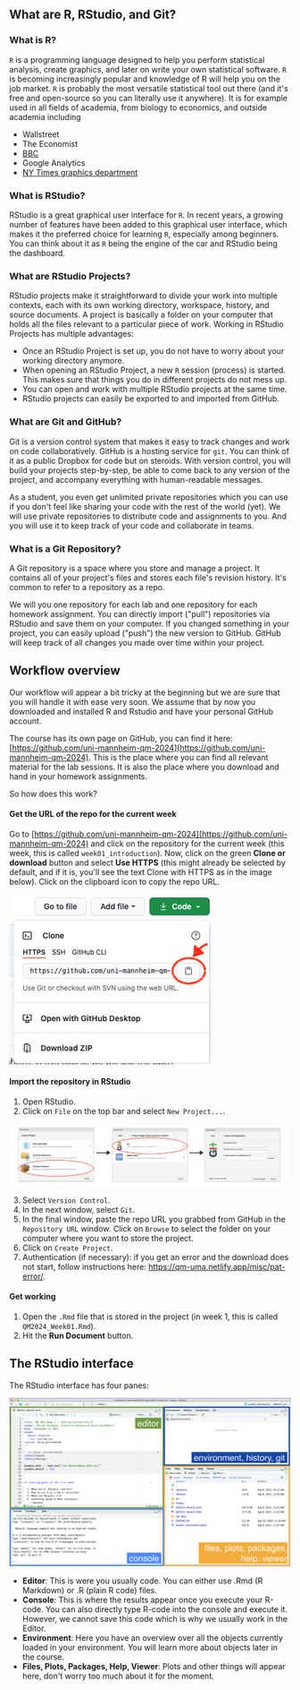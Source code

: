 ## What are R, RStudio, and Git?

### What is **R**?

`R` is a programming language designed to help you perform statistical analysis, create graphics, and later on write your own statistical software. `R` is becoming increasingly popular and knowledge of R will help you on the job market. `R` is probably the most versatile statistical tool out there (and it's free and open-source so you can literally use it anywhere). It is for example used in all fields of academia, from biology to economics, and outside academia including

 - Wallstreet
 - The Economist
 - [BBC](https://blog.revolutionanalytics.com/2018/06/ft-bbc-uses-r.html)
 - Google Analytics
 - [NY Times graphics department](http://www.nytimes.com/interactive/2012/08/10/sports/olympics/passing-patterns-of-the-uss-top-playmakers.html)
 
 
### What is **RStudio**?

RStudio is a great graphical user interface for `R`. In recent years, a growing number of features have been added to this graphical user interface, which makes it the preferred choice for learning `R`, especially among beginners. You can think about it as `R` being the engine of the car and RStudio being the dashboard. 

### What are **RStudio Projects**?

RStudio projects make it straightforward to divide your work into multiple contexts, each with its own working directory, workspace, history, and source documents. A project is basically a folder on your computer that holds all the files relevant to a particular piece of work. Working in RStudio Projects has multiple advantages:

  - Once an RStudio Project is set up, you do not have to worry about your working directory anymore.
  - When opening an RStudio Project, a new `R` session (process) is started. This makes sure that things you do in different projects do not mess up.
  - You can open and work with multiple RStudio projects at the same time.
  - RStudio projects can easily be exported to and imported from GitHub.


### What are **Git** and **GitHub**?

Git is a version control system that makes it easy to track changes and work on code collaboratively. GitHub is a hosting service for `git`. You can think of it as a public Dropbox for code but on steroids. With version control, you will build your projects step-by-step, be able to come back to any version of the project, and accompany everything with human-readable messages. 

As a student, you even get unlimited private repositories which you can use if you don't feel like sharing your code with the rest of the world (yet). We will use private repositories to distribute code and assignments to you. And you will use it to keep track of your code and collaborate in teams. 


### What is a **Git Repository**? 

A Git repository is a space where you store and manage a project. It contains all of your project's files and stores each file's revision history. It's common to refer to a repository as a repo. 

We will you one repository for each lab and one repository for each homework assignment. You can directly import ("pull") repositories via RStudio and save them on your computer. If you changed something in your project, you can easily upload ("push") the new version to GitHub. GitHub will keep track of all changes you made over time within your project.


## Workflow overview

Our workflow will appear a bit tricky at the beginning but we are sure that you will handle it with ease very soon. We assume that by now you downloaded and installed R and Rstudio and have your personal GitHub account.

The course has its own page on GitHub, you can find it here: [https://github.com/uni-mannheim-qm-2024](https://github.com/uni-mannheim-qm-2024). This is the place where you can find all relevant material for the lab sessions. It is also the place where you download and hand in your homework assignments. 

So how does this work?

#### Get the URL of the repo for the current week

Go to [https://github.com/uni-mannheim-qm-2024](https://github.com/uni-mannheim-qm-2024) and click on the repository for the current week (this week, this is called `week01_introduction`). Now, click on the green **Clone or download** button and select **Use HTTPS** (this might already be selected by default, and if it is, you'll see the text Clone with HTTPS as in the image below). Click on the clipboard icon to copy the repo URL.


![](images/github_clone.png)

#### Import the repository in RStudio

  1. Open RStudio.
  2. Click on `File` on the top bar and select `New Project...`.

![](images/new_project.png)

  3. Select `Version Control`. 
  4. In the next window, select `Git`.
  5. In the final window, paste the repo URL you grabbed from GitHub in the `Repository URL` window. Click on `Browse` to select the folder on your computer where you want to store the project.
  6. Click on `Create Project`.
  7. Authentication (if necessary): if you get an error and the download does not start, follow instructions here: https://qm-uma.netlify.app/misc/pat-error/. 
  
#### Get working
  1. Open the `.Rmd` file that is stored in the project (in week 1, this is called `QM2024_Week01.Rmd`).
  2. Hit the **Run Document** button.

## The RStudio interface

The RStudio interface has four panes:

![](images/rstudio_interface.png)

  - **Editor**: This is were you usually code. You can either use .Rmd (R Markdown) or .R (plain R code) files.
  - **Console**: This is where the results appear once you execute your R-code. You can also directly type R-code into the console and execute it. However, we cannot save this code which is why we usually work in the Editor.
  - **Environment**: Here you have an overview over all the objects currently loaded in your environment. You will learn more about objects later in the course.
  - **Files, Plots, Packages, Help, Viewer**: Plots and other things will appear here, don't worry too much about it for the moment.
